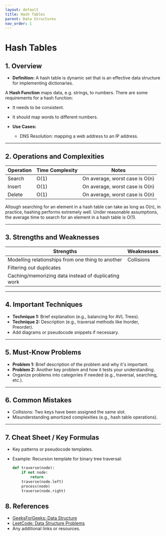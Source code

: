 ```yaml
---
layout: default
title: Hash Tables
parent: Data Structures
nav_order: 1
---
```


# **Hash Tables**

## **1. Overview**

* **Definition:** A hash table is dynamic set that is an effective data structure for implementing dictionaries.

A **Hash Function** maps data, e.g. strings, to numbers. There are some requirements for a hash function:

* It needs to be consistent.
* It should map words to different numbers.

* **Use Cases:** 
  * DNS Resolution: mapping a web address to an IP address.

---

## **2. Operations and Complexities**

| Operation      | Time Complexity | Notes                                      |
|----------------|-----------------|--------------------------------------------|
| Search         | O(1)            | On average, worst case is O(n)             |
| Insert         | O(1)            | On average, worst case is O(n)             |  
| Delete         | O(1)            | On average, worst case is O(n)             |

Altough searching for an element in a hash table can take as long as O(n), in practice, hashing performs extremely well. Under reasonable assumptions, the average time to search for an element in a hash table is O(1).

<!-- In the average case, hash tables are as fast as arrays at searching, and they are as fast as linked lists at inserts and deletes. In the worst case, it could be faster at all of those. -->

---

## **3. Strengths and Weaknesses**

| **Strengths**                | **Weaknesses**                           |
|------------------------------|------------------------------------------|
| Modelling relationships from one thing to another      | Collisions     |
| Filtering out duplicates  |                                             |
| Caching/memorizing data instead of duplicating  work  |                 |

<!-- How can we find things quickly in an unsorted array? with a hash table. -->

<!-- Hash Tables

    Efficient for lookups, insertions, and handling collisions.
    Focus: Hash maps and sets, and understanding how they're implemented (e.g., hash functions). -->

---

## **4. Important Techniques**

* **Technique 1:** Brief explanation (e.g., balancing for AVL Trees).  
* **Technique 2:** Description (e.g., traversal methods like Inorder, Preorder).  
* Add diagrams or pseudocode snippets if necessary.

---

## **5. Must-Know Problems**

* **Problem 1:** Brief description of the problem and why it's important.
* **Problem 2:** Another key problem and how it tests your understanding.  
* Organize problems into categories if needed (e.g., traversal, searching, etc.).

<!-- * Minimum Characters for Words - algoexpert -->

---

## **6. Common Mistakes**

* Collisions: Two keys have been assigned the same slot.
* Misunderstanding amortized complexities (e.g., hash table operations).

<!-- There are multiple ways to deal with collisions. The simple one is this: if multiple keys map to the same slot, start a linked list at that slot. -->

---

## **7. Cheat Sheet / Key Formulas**

* Key patterns or pseudocode templates.  
* Example: Recursion template for binary tree traversal:

  ```python
  def traverse(node):
      if not node:
          return
      traverse(node.left)
      process(node)
      traverse(node.right)
  ```

## **8. References**

* [GeeksForGeeks: Data Structure]()
* [LeetCode: Data Structure Problems]()
* Any additional links or resources.
